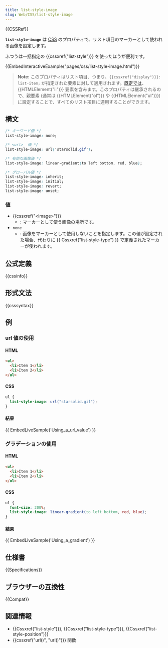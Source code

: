 ```yaml
---
title: list-style-image
slug: Web/CSS/list-style-image
---
```

{{CSSRef}}

**`list-style-image`** は [CSS](/ja/docs/Web/CSS) のプロパティで、リスト項目のマーカーとして使われる画像を設定します。

ふつうは一括指定の {{cssxref("list-style")}} を使ったほうが便利です。

{{EmbedInteractiveExample("pages/css/list-style-image.html")}}

> **Note:** このプロパティはリスト項目、つまり、`{{cssxref("display")}}: list-item;` が指定された要素に対して適用されます。[既定では](https://www.w3.org/TR/html5/rendering.html#lists)、 {{HTMLElement("li")}} 要素を含みます。このプロパティは継承されるので、親要素 (通常は {{HTMLElement("ol")}} や {{HTMLElement("ul")}}) に設定することで、すべてのリスト項目に適用することができます。

## 構文

```css
/* キーワード値 */
list-style-image: none;

/* <url>  値 */
list-style-image: url('starsolid.gif');

/* 有効な画像値 */
list-style-image: linear-gradient(to left bottom, red, blue);

/* グローバル値 */
list-style-image: inherit;
list-style-image: initial;
list-style-image: revert;
list-style-image: unset;
```

### 値

- {{cssxref("&lt;image&gt;")}}
  - : マーカーとして使う画像の場所です。
- `none`
  - : 画像をマーカーとして使用しないことを指定します。この値が設定された場合、代わりに {{ Cssxref("list-style-type") }} で定義されたマーカーが使われます。

## 公式定義

{{cssinfo}}

## 形式文法

{{csssyntax}}

## 例

<h3 id="Using_a_url_value">url 値の使用</h3>

#### HTML

```html
<ul>
  <li>Item 1</li>
  <li>Item 2</li>
</ul>
```

#### CSS

```css
ul {
  list-style-image: url("starsolid.gif");
}
```

#### 結果

{{ EmbedLiveSample('Using_a_url_value') }}

<h3 id="Using_a_gradient">グラデーションの使用</h3>

#### HTML

```html
<ul>
  <li>Item 1</li>
  <li>Item 2</li>
</ul>
```

#### CSS

```css
ul {
  font-size: 200%;
  list-style-image: linear-gradient(to left bottom, red, blue);
}
```

#### 結果

{{ EmbedLiveSample('Using_a_gradient') }}

## 仕様書

{{Specifications}}

## ブラウザーの互換性

{{Compat}}

## 関連情報

- {{Cssxref("list-style")}}, {{Cssxref("list-style-type")}}, {{Cssxref("list-style-position")}}
- {{cssxref("url()", "url()")}} 関数
